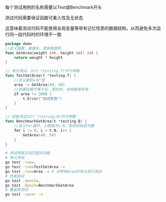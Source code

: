 每个测试用例的名称需要以Test或Benchmark开头

测试代码需要保证函数可重入性及无状态

这意味着测试代码不能使用全局变量等带有记忆性质的数据结构，从而避免多次运行同一段代码时的环境不一致

```go
package demo
//定义函数，根据长、宽获取面积
func GetArea(weight int, height int) int {
    return weight * height
}
```

```go
// 单元测试，以(t *testing.T)作为参数
func TestGetArea(t *testing.T) {
	//定义面积=长*宽
	area := GetArea(40, 50)
	//如果结果不等于长、宽的积，说明程序异常
	if area != 2000 {
		t.Error("测试失败")
	}
}

// 性能测试以(t *testing.B)作为参数
func BenchmarkGetArea(t *testing.B) {
	//定义for循环，上限值为t.N，即测试规定次数
	for i := 0; i < t.N; i++ {
		GetArea(40, 50)
	}
}
```

```bash
# 测试带有正则匹配的功能
# 单元测试
go test -run=.
go test -run=TestGetArea -v 
go test -run=Area -v # 对带有Area的单元进行测试
# 性能测试
go test -bench=.
go test -bench=BenchmarkGetArea
# 覆盖率测试
go test -cover -v  
```